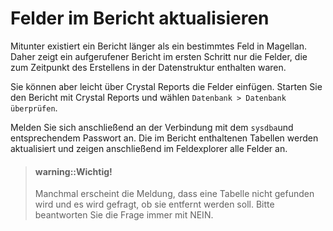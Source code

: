 # Felder im Bericht aktualisieren

Mitunter existiert ein Bericht länger als ein bestimmtes Feld in Magellan. Daher zeigt ein aufgerufener Bericht im ersten Schritt nur die Felder, die zum Zeitpunkt des Erstellens in der Datenstruktur enthalten waren.

Sie können aber leicht über Crystal Reports die Felder einfügen. Starten Sie den Bericht mit Crystal Reports und wählen `Datenbank > Datenbank überprüfen`.

Melden Sie sich anschließend an der Verbindung mit dem `sysdba`und entsprechendem Passwort an. Die im Bericht enthaltenen Tabellen werden aktualisiert und zeigen anschließend im Feldexplorer alle Felder an.

> #### warning::Wichtig!
>
> Manchmal erscheint die Meldung, dass eine Tabelle nicht gefunden wird und es wird gefragt, ob sie entfernt werden soll. Bitte beantworten Sie die Frage immer mit NEIN.



